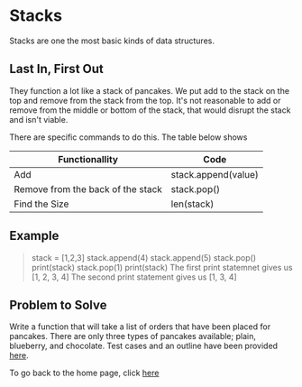 # Stacks
Stacks are one the most basic kinds of data structures. 


## Last In, First Out
They function a lot like a stack of pancakes. We put add to the stack on the top and remove from the stack from the top. It's not reasonable to add or remove from the middle or bottom of the stack, that would disrupt the stack and isn't viable.

There are specific commands to do this. The table below shows

Functionallity                     | Code
---------------------------------- | -------------------
Add                                | stack.append(value)
Remove from the back of the stack  | stack.pop()
Find the Size                      | len(stack)


## Example
> stack = [1,2,3]
> stack.append(4)
> stack.append(5)
> stack.pop()
> print(stack)
> stack.pop(1)
> print(stack)
The first print statemnet gives us [1, 2, 3, 4]
The second print statement gives us [1, 3, 4]
> 


## Problem to Solve
Write a function that will take a list of orders that have been placed for pancakes. There are only three types of pancakes available; plain, blueberry, and chocolate. Test cases and an outline have been provided [here](https://github.com/PaulMcB1234/CSE212_Final_Project_Paul_McBride/blob/main/Pancake_Orders).


To go back to the home page, click [here](https://github.com/PaulMcB1234/CSE212_Final_Project_Paul_McBride/blob/main/0-Welcome.md)
